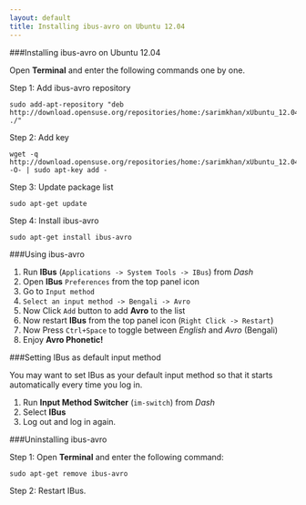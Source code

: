 ```yaml
---
layout: default
title: Installing ibus-avro on Ubuntu 12.04
---
```


###Installing ibus-avro on Ubuntu 12.04

Open **Terminal** and enter the following commands one by one.

Step 1: Add ibus-avro repository

	sudo add-apt-repository "deb http://download.opensuse.org/repositories/home:/sarimkhan/xUbuntu_12.04/ ./"


Step 2: Add key

	wget -q http://download.opensuse.org/repositories/home:/sarimkhan/xUbuntu_12.04/Release.key -O- | sudo apt-key add -


Step 3: Update package list

	sudo apt-get update


Step 4: Install ibus-avro

	sudo apt-get install ibus-avro



###Using ibus-avro
 1. Run __IBus__ (`Applications -> System Tools -> IBus`) from _Dash_
 2. Open __IBus__ `Preferences` from the top panel icon  
 3. Go to `Input method`
 4. `Select an input method -> Bengali -> Avro`
 5. Now Click `Add` button to add __Avro__ to the list
 6. Now restart __IBus__ from the top panel icon (`Right Click -> Restart`)
 7. Now Press `Ctrl+Space` to toggle between _English_ and _Avro_ (Bengali)
 8. Enjoy __Avro Phonetic!__

###Setting IBus as default input method

You may want to set IBus as your default input method so that it starts automatically every time you log in.

 1. Run __Input Method Switcher__ (`im-switch`) from *Dash*
 2. Select __IBus__
 3. Log out and log in again.

	
###Uninstalling ibus-avro

Step 1: Open **Terminal** and enter the following command:

	sudo apt-get remove ibus-avro
	
Step 2: Restart IBus.

